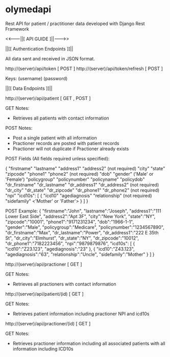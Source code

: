 # olymedapi

Rest API for patient / practitioner data developed with Django Rest Framework

<<---||[ API GUIDE ]||--->>

||[[ Authentication Endpoints ]]||

All data sent and received in JSON format.

http://(server)/api/token [ POST ]
http://(server)/api/token/refresh [ POST ]

Keys: (username) (password)

||[[ Data Endpoints ]]||

http://(server)/api/patient [ GET , POST ]

GET Notes:

- Retrieves all patients with contact information

POST Notes:

- Post a single patient with all information
- Practioner records are posted with patient records
- Practioner will not duplicate if Practioner already exists

POST Fields (All fields required unless specified):

{
"firstname"
"lastname"
"address1"
"address2" (not required)
"city"
"state"
"zipcode"
"phone1"
"phone2" (not required)
"dob"
"gender" ('Male' or 'Female')
"policygroup"
"policynumber"
"policyname"
"policydob"
"dr_firstname"
"dr_lastname"
"dr_address1"
"dr_address2" (not required)
"dr_city"
"dr_state"
"dr_zipcode"
"dr_phone1"
"dr_phone2" (not required)
"npi"
"icd10s": [
{
"icd10"
"agediagnosis"
"relationship" (not required)
"sidefamily" <'Mother' or 'Father'>
}
]
}

POST Example:
{
"firstname":"John",
"lastname":"Joseph",
"address1":"111 Lower East Side",
"address2":"Apt 3F",
"city":"New York",
"state":"NY",
"zipcode":"10001",
"phone1":"9171231234",
"dob":"1966-1-1",
"gender":"Male",
"policygroup":"Medicare",
"policynumber":"1234567890",
"dr_firstname":"Max",
"dr_lastname":"Power",
"dr_address1":"222 E 35th St",
"dr_city":"Elmhurst",
"dr_state":"NY",
"dr_zipcode":"10012",
"dr_phone1":"7182223456",
"npi":"9879879876",
"icd10s": [
{
"icd10":"Z23.123",
"agediagnosis":"23"
},
{
"icd10":"Z43.123",
"agediagnosis":"63",
"relationship":"Uncle",
"sidefamily":"Mother"
}
]
}

http://(server)/api/practioner [ GET ]

GET Notes:

- Retrieves all practioners with contact information

http://(server)/api/patient/(id) [ GET ]

GET Notes:

- Retrieves patient information including practioner NPI and icd10s

http://(server)/api/practioner/(id) [ GET ]

GET Notes:

- Retrieves practioner information including all associated patients with all information including ICD10s
